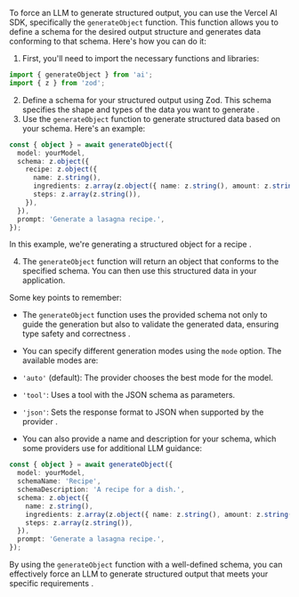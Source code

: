 To force an LLM to generate structured output, you can use the Vercel AI SDK, specifically the `generateObject` function. This function allows you to define a schema for the desired output structure and generates data conforming to that schema. Here's how you can do it:

1. First, you'll need to import the necessary functions and libraries:


```typescript
import { generateObject } from 'ai';
import { z } from 'zod';
```

2. Define a schema for your structured output using Zod. This schema specifies the shape and types of the data you want to generate .
3. Use the `generateObject` function to generate structured data based on your schema. Here's an example:


```typescript
const { object } = await generateObject({
  model: yourModel,
  schema: z.object({
    recipe: z.object({
      name: z.string(),
      ingredients: z.array(z.object({ name: z.string(), amount: z.string() })),
      steps: z.array(z.string()),
    }),
  }),
  prompt: 'Generate a lasagna recipe.',
});
```

In this example, we're generating a structured object for a recipe .

4. The `generateObject` function will return an object that conforms to the specified schema. You can then use this structured data in your application.


Some key points to remember:

- The `generateObject` function uses the provided schema not only to guide the generation but also to validate the generated data, ensuring type safety and correctness .
- You can specify different generation modes using the `mode` option. The available modes are:

- `'auto'` (default): The provider chooses the best mode for the model.
- `'tool'`: Uses a tool with the JSON schema as parameters.
- `'json'`: Sets the response format to JSON when supported by the provider .



- You can also provide a name and description for your schema, which some providers use for additional LLM guidance:


```typescript
const { object } = await generateObject({
  model: yourModel,
  schemaName: 'Recipe',
  schemaDescription: 'A recipe for a dish.',
  schema: z.object({
    name: z.string(),
    ingredients: z.array(z.object({ name: z.string(), amount: z.string() })),
    steps: z.array(z.string()),
  }),
  prompt: 'Generate a lasagna recipe.',
});
```

By using the `generateObject` function with a well-defined schema, you can effectively force an LLM to generate structured output that meets your specific requirements .